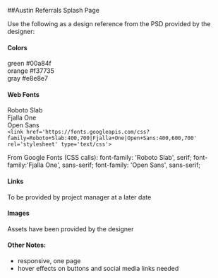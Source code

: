 ##Austin Referrals Splash Page

Use the following as a design reference from the PSD provided by the designer:

#### Colors
green #00a84f  
orange #f37735  
gray #e8e8e7


#### Web Fonts
Roboto Slab  
Fjalla One  
Open Sans  
`<link href='https://fonts.googleapis.com/css?family=Roboto+Slab:400,700|Fjalla+One|Open+Sans:400,600,700' rel='stylesheet' type='text/css'>`

From Google Fonts (CSS calls):
font-family: 'Roboto Slab', serif;
font-family:'Fjalla One', sans-serif;
font-family: 'Open Sans', sans-serif;

#### Links
To be provided by project manager at a later date

#### Images
Assets have been provided by the designer

#### Other Notes:
- responsive, one page
- hover effects on buttons and social media links needed
